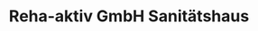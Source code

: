 ---
title: "Reha-aktiv GmbH Sanitätshaus"
url: /lichtenstein-sa/reha-aktiv-gmbh-sanitaetshaus/
shop: Sanitätshaus
---